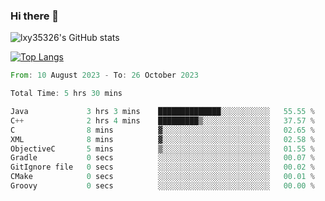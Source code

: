 ### Hi there 👋

<!--
**lxy35326/lxy35326** is a ✨ _special_ ✨ repository because its `README.md` (this file) appears on your GitHub profile.

Here are some ideas to get you started:

- 🔭 I’m currently working on ...
- 🌱 I’m currently learning ...
- 👯 I’m looking to collaborate on ...
- 🤔 I’m looking for help with ...
- 💬 Ask me about ...
- 📫 How to reach me: ...
- 😄 Pronouns: ...
- ⚡ Fun fact: ...
-->

![lxy35326's GitHub stats](https://github-readme-stats.vercel.app/api?username=lxy35326&show_icons=true)

[![Top Langs](https://github-readme-stats.vercel.app/api/top-langs/?username=anuraghazra&layout=compact)](https://github.com/anuraghazra/github-readme-stats)

<!--START_SECTION:waka-->

```rust
From: 10 August 2023 - To: 26 October 2023

Total Time: 5 hrs 30 mins

Java             3 hrs 3 mins    ██████████████░░░░░░░░░░░   55.55 %
C++              2 hrs 4 mins    █████████▒░░░░░░░░░░░░░░░   37.57 %
C                8 mins          ▓░░░░░░░░░░░░░░░░░░░░░░░░   02.65 %
XML              8 mins          ▓░░░░░░░░░░░░░░░░░░░░░░░░   02.58 %
ObjectiveC       5 mins          ▒░░░░░░░░░░░░░░░░░░░░░░░░   01.55 %
Gradle           0 secs          ░░░░░░░░░░░░░░░░░░░░░░░░░   00.07 %
GitIgnore file   0 secs          ░░░░░░░░░░░░░░░░░░░░░░░░░   00.02 %
CMake            0 secs          ░░░░░░░░░░░░░░░░░░░░░░░░░   00.01 %
Groovy           0 secs          ░░░░░░░░░░░░░░░░░░░░░░░░░   00.00 %
```

<!--END_SECTION:waka-->
